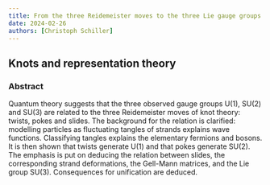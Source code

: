 ```yaml
---
title: From the three Reidemeister moves to the three Lie gauge groups -- with consequences for the unification of physics
date: 2024-02-26
authors: [Christoph Schiller]
---
```


## Knots and representation theory

### Abstract

Quantum theory suggests that the three observed gauge groups U(1), SU(2) and SU(3) are related to the three Reidemeister moves of knot theory: twists, pokes and slides. The background for the relation is clarified: modelling particles as fluctuating tangles of strands explains wave functions. Classifying tangles explains the elementary fermions and bosons. It is then shown that twists generate U(1) and that pokes generate SU(2). The emphasis is put on deducing the relation between slides, the corresponding strand deformations, the Gell-Mann matrices, and the Lie group SU(3). Consequences for unification are deduced.


